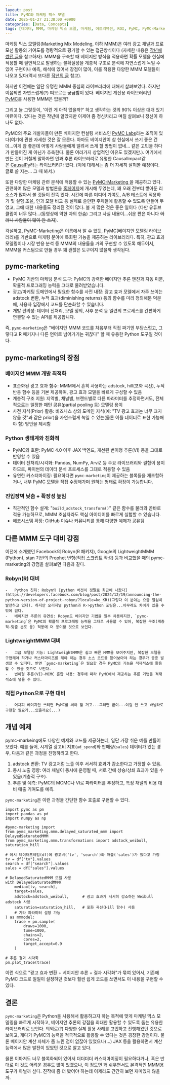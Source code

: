 ```yaml
---
layout: post
title: PyMC와 마케팅 믹스 모델
date: 2025-01-27 21:38:00 +0900
categories: [Data, Concepts]
tags: [데이터, MMM, 마케팅 믹스 모델, 마케팅, 어트리뷰션, ROI, PyMC, PyMC-Marketing, CausalPy]
---
```


마케팅 믹스 모델링(Marketing Mix Modeling, 이하 MMM)은 여러 광고 채널과 프로모션 활동의 기여도를 정량적으로 평가할 수 있는 접근방식이다 (자세한 내용은 [작년에 썼던 글](https://cojette.github.io/posts/mmm1/)을 참고하자). MMM을 구축할 때 베이지안 방식을 적용하면 확률 모델을 현실에 적용할 때 필연적으로 발생하는 불확실성을 계층적 구조로 분석에 자연스럽게 녹일 수 있어 구현이나 예측, 해석에 있어서 장점이 많아, 이를 적용한 다양한 MMM 모델들이 나오고 있다(역시 또다른 [작년의 글](https://cojette.github.io/posts/mmm2/) 참고).

하지만 이전에는 일단 유명한 MMM 중심의 라이브러리에 대해서 살펴보았다. 하지만 이쯤되면 자연스럽게(?) 떠오르는 궁금함이 있다. 베이지안 계산용 라이브러리인 [PyMC](https://www.pymc.io/welcome.html)를 사용한 MMM은 없을까?

그리고 늘 그렇듯이, '이런 게 아직 없을까?' 하고 생각하는 것의 90% 이상은 대개 있기 마련이다. 있다는 것은 작년에 알았지만 이제야 좀 정신차리고 며칠 살펴보니 정신이 하나도 없다.

PyMC의 주요 개발자들이 만든 베이지안 컨설팅 서비스인 [PyMC Labs](https://www.pymc-labs.com/)라는 조직이 있다(여기에 관한 자세한 것은 잘 모른다. 아마도 베이지안이 참 현실에서 쓰기 좋은 건데...이게 참 좋은데 어떻게 사람들에게 알려서 쓰게 할 방법이 없네... 같은 고민을 하다가 만들어진 게 아닌가 추측한다. 물론 여러가지 상업적인 이유도 있겠지만.). 
여기에서 만든 것이 거칠게 말하자면 인과 추론 라이브러리로 유명한 CausalImpact같은 [CausalPy](https://github.com/pymc-labs/CausalPy)라는 라이브러리가 있다. (이에 대해서는 좀 더 자세히 살펴볼 예정이다. 글로 쓸 지는... 그 때 봐서.)

또한 다양한 마케팅 관련 분석에 적용할 수 있는 [PyMC-Marketing ](https://github.com/pymc-labs/pymc-marketing)을 제공하고 있다. 관련하여 많은 모델과 방법론을 [홈페이지](https://www.pymc-marketing.io/en/stable/index.html)에 개시해 두었는데, 꽤 오래 전부터 쌓아둔 리소스가 많아서 볼 것들이 잔뜩 있다. 
시간에 따른 미디어 기여도, A/B 테스트에 적용하기 및 실험 조율, 인과 모델 비교 등 실제로 쓸만한 주제들에 활용할 수 있도록 만들어 두었고, 그에 대한 내용들도 정리된 것이 많다. 볼 게 많은 것은 좋은 일이다 (다만 유튜브 클립이 너무 많다...(동영상에 약한 자의 한숨) 그리고 사실 내용이...쉬운 편은 아니다 ~~이러니 사람들이 많이 안 쓰지~~).

각설하고, PyMC-Marketing은 이름에서 알 수 있듯, PyMC(베이지안 모델링 라이브러리)를 기반으로 마케팅 분야에 특화된 기능을 제공하는 라이브러리다. 특히, 광고 효과 모델링이나 시장 반응 분석 등 MMM의 내용들을 거의 구현할 수 있도록 해두어서, MMM을 커스텀으로 만들 경우 꽤 괜찮은 도구이지 않을까 생각된다.

## pymc-marketing

-   PyMC 기반의 마케팅 분석 도구: PyMC의 강력한 베이지안 추론 엔진과 자동 미분, 확률적 프로그래밍 능력을 그대로 물려받았습니다.
-   광고/마케팅 도메인에서 필요한 함수를 사전 내장: 광고 효과 모델에서 자주 쓰이는 adstock 변환, 누적 효과(diminishing returns) 등의 함수를 미리 정의해둔 덕분에, 사용자 입장에서 코드를 단순화할 수 있습니다.
-   개발 편의성: 데이터 전처리, 모델 정의, 사후 분석 등 일련의 프로세스를 간편하게 연결할 수 있는 API를 제공합니다.

즉, `pymc-marketing`은 "베이지안 MMM 코드를 처음부터 직접 짜기엔 부담스럽고, 그렇다고 R 패키지나 다른 언어로 넘어가기는 귀찮다" 할 때 유용한 Python 도구일 것이다.


## pymc-marketing의 장점

### 베이지안 MMM 개발 최적화

-   표준화된 광고 효과 함수: MMM에서 흔히 사용하는 adstock, hill(포화 곡선), 누적 반응 함수 등을 기본 제공하여, 광고 효과 모델을 빠르게 구성할 수 있음
-   계층적 구조 지원: 지역별, 채널별, 브랜드별로 다른 파라미터를 추정하면서도, 전체적으로는 일정한 패턴 공유(partial pooling 등) 모델링 용이
-   사전 지식(Prior) 활용: 비즈니스 상의 도메인 지식(예: "TV 광고 효과는 너무 크지 않을 것"과 같은 prior)을 자연스럽게 녹일 수 있는(물론 이를 데이터로 표현 가능해야 함) 방안을 제시함

### Python 생태계와 친화적

-   PyMC와 호환: PyMC 4.0 이후 JAX 백엔드, 개선된 변이형 추론(VI) 등을 그대로 반영할 수 있음
-   데이터 전처리/시각화: Pandas, NumPy, ArviZ 등 주요 라이브러리와 결합이 용이하므로, 파이썬의 데이터 분석 프로세스를 그대로 적용할 수 있음
-   유연한 커스터마이징: 필요하다면 `pymc-marketing`이 제공하는 블록들을 재조합하거나, 내부 PyMC 모델을 직접 수정해가며 원하는 형태로 확장이 가능합니다.

###  진입장벽 낮춤 + 확장성 높임

-   직관적인 함수 설계: "`build_adstock_transform()`" 같은 함수를 불러와 곧바로 적용 가능하므로, MMM 초심자라도 핵심 아이디어를 빠르게 실험할 수 있습니다.
-   에코시스템 확장: GitHub 이슈나 커뮤니티를 통해 다양한 예제가 공유됨




## 다른 MMM 도구 대비 강점

이전에 소개했던 Facebook의 Robyn(R 패키지), Google의 LightweightMMM (Python), stan 기반의 Prophet 변형(직접 스크립트 작성) 등과 비교했을 때의 pymc-marketing의 강점을 살펴보면 다음과 같다.

### Robyn(R) 대비
    -   Python 친화: Robyn의 [python 버전이 정말로 최근에 나왔다](https://developers.facebook.com/blog/post/2024/12/19/announcing-the-python-version-of-project-robyn/?locale=ko_KR)(그렇다 이 분야는 요즘 열심히 발전하고 있다). 하지만 오리지널 python과 R->python 포팅은...아무래도 차이가 있을 수 밖에 없다.
    -   베이지안 추론의 유연성: Robyn도 베이지안 기법을 일부 차용하지만, `pymc-marketing`은 PyMC의 확률적 프로그래밍 능력을 그대로 사용할 수 있어, 복잡한 구조(계층적-맞춤 분포 등) 적용에 더 용이할 것으로 보인다.

### LightweightMMM 대비
    -   고급 모델링 기능: LightweightMMM은 쉽고 빠른 MMM을 보여주지만, 복잡한 모델을 구현해야 하거나 커스터마이즈를 해야 하는 경우 소스 코드를 뜯어보아야 하는 경우가 종종 발생할 수 있따다. 반면 `pymc-marketing`은 필요할 경우 PyMC의 기능을 적재적소에 활용할 수 있을 것으로 보인다.
    -   변이형 추론(VI)-MCMC 혼합 사용: 경우에 따라 PyMC에서 제공하는 추론 기법을 적재적소에 넣을 수 있다.

### 직접 Python으로 구현 대비
    -   어차피 베이지안 쓰려면 PyMC를 써야 할 거고...그러면 굳이...이걸 안 쓰고 바닐라로 구현할 필요가...있을까요(...)



## 개념 예제

pymc-markeing에도 다양한 예제와 코드를 제공하는데, 일단 가장 쉬운 예를 만들어 보았다. 예를 들어, 시계열 광고비 지표(`ad_spend`)와 판매량(`sales`) 데이터가 있는 경우, 다음과 같은 과정을 진행하려고 한다.

1.  adstock 변환: TV 광고처럼 노출 이후 서서히 효과가 감소한다고 가정할 수 있음.
2.  동시 노출 영향: 여러 채널이 동시에 운영될 때, 서로 간에 상승/상쇄 효과가 있을 수 있음(계층적 구조).
3.  추론 및 예측: PyMC의 MCMC나 VI로 파라미터를 추정하고, 특정 채널의 비용 대비 매출 기여도를 예측.

`pymc-marketing`은 이런 과정을 간단한 함수 호출로 구현할 수 있다.

```
import pymc as pm
import pandas as pd
import numpy as np

#pymc-marketing import
from pymc_marketing.mmm.delayed_saturated_mmm import DelayedSaturatedMMM
from pymc_marketing.mmm.transformations import adstock_weibull, saturation_hill

# 예시 데이터프레임(df)에 광고비('tv', 'search')와 매출('sales')가 있다고 가정
tv = df["tv"].values
search = df["search"].values
sales = df["sales"].values

# DelayedSaturatedMMM 모델 사용
with DelayedSaturatedMMM(
    media=[tv, search],
    target=sales,
    adstock=adstock_weibull,      # 광고 효과가 서서히 감소하는 Weibull adstock 사용
    saturation=saturation_hill,   # 포화 곡선(Hill 함수) 사용
    # 기타 파라미터 설정 가능
) as mmmodel:
    trace = pm.sample(
        draws=1000,
        tune=1000,
        chains=2,
        cores=2,
        target_accept=0.9
    )

# 추론 결과 시각화
pm.plot_trace(trace)

```

이런 식으로 "광고 효과 변환 + 베이지안 추론 + 결과 시각화"가 묶여 있어서, 기존에 PyMC 코드로 일일이 설정하던 것보다 훨씬 쉽게 코드를 쓰면서도 이 내용을 구현할 수 있다.



## 결론


`pymc-marketing`은 Python을 사용해서 활용하고자 하는 목적에 맞게 마케팅 믹스 모델링을 빠르게 시작하고, 베이지안 추론의 강점을 최대한 활용할 수 있도록 돕는 유용한 라이브러리로 보인다. 의외로(?) 다양한 실제 활용 사례를 고민하고 진행해왔던 것으로 보이고, 게다가 PyMC의 능력을 적극적으로 활용할 수 있다는 것은 굉장한 강점이다. 물론 베이지안 계산 자체가 좀 느린 점이 없잖아 있었으나(...) JAX 등을 활용하면서 계산 능력에서 많은 발전이 있었던 것으로 알고 있다.

물론 이마저도 너무 블록화되어 있어서 더더더더 커스터마이징이 필요하다거나, 혹은 반대로 이 것도 어려운 경우도 많이 있겠으나, 이 정도면 꽤 쉬우면서도 본격적인 MMM용 도구가 아닐까 싶다. 진작에 좀 더 봤어야 하는데 이제라도 간간히 보면 재미있지 않을까.
